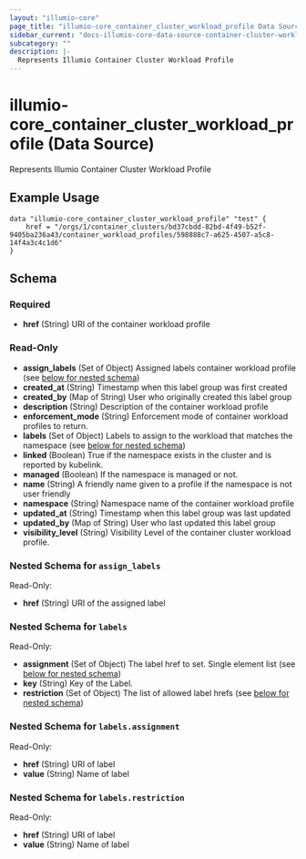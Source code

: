 ```yaml
---
layout: "illumio-core"
page_title: "illumio-core_container_cluster_workload_profile Data Source - terraform-provider-illumio-core"
sidebar_current: "docs-illumio-core-data-source-container-cluster-workload-profile "
subcategory: ""
description: |-
  Represents Illumio Container Cluster Workload Profile
---
```


# illumio-core_container_cluster_workload_profile (Data Source)

Represents Illumio Container Cluster Workload Profile

Example Usage
------------

```hcl
data "illumio-core_container_cluster_workload_profile" "test" {
    href = "/orgs/1/container_clusters/bd37cbdd-82bd-4f49-b52f-9405ba236a43/container_workload_profiles/598888c7-a625-4507-a5c8-14f4a3c4c1d6"
}
```

## Schema

### Required

- **href** (String) URI of the container workload profile

### Read-Only

- **assign_labels** (Set of Object) Assigned labels container workload profile (see [below for nested schema](#nestedatt--assign_labels))
- **created_at** (String) Timestamp when this label group was first created
- **created_by** (Map of String) User who originally created this label group
- **description** (String) Description of the container workload profile
- **enforcement_mode** (String) Enforcement mode of container workload profiles to return.
- **labels** (Set of Object) Labels to assign to the workload that matches the namespace (see [below for nested schema](#nestedatt--labels))
- **linked** (Boolean) True if the namespace exists in the cluster and is reported by kubelink.
- **managed** (Boolean) If the namespace is managed or not.
- **name** (String) A friendly name given to a profile if the namespace is not user friendly
- **namespace** (String) Namespace name of the container workload profile
- **updated_at** (String) Timestamp when this label group was last updated
- **updated_by** (Map of String) User who last updated this label group
- **visibility_level** (String) Visibility Level of the container cluster workload profile.

<a id="nestedatt--assign_labels"></a>
### Nested Schema for `assign_labels`

Read-Only:

- **href** (String) URI of the assigned label

<a id="nestedatt--labels"></a>
### Nested Schema for `labels`

Read-Only:

- **assignment** (Set of Object) The label href to set. Single element list (see [below for nested schema](#nestedobjatt--labels--assignment))
- **key** (String) Key of the Label.
- **restriction** (Set of Object) The list of allowed label hrefs (see [below for nested schema](#nestedobjatt--labels--restriction))

<a id="nestedobjatt--labels--assignment"></a>
### Nested Schema for `labels.assignment`

Read-Only:

- **href** (String) URI of label
- **value** (String) Name of label

<a id="nestedobjatt--labels--restriction"></a>
### Nested Schema for `labels.restriction`

Read-Only:

- **href** (String) URI of label
- **value** (String) Name of label


